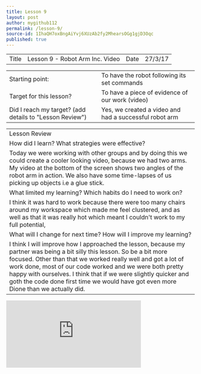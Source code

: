 ```yaml
---
title: Lesson 9
layout: post
author: mygithub112
permalink: /lesson-9/
source-id: 1IhaQH7oxBngAiYvj6XUzAb2fy2MhearsOGg1gjD3Oqc
published: true
---
```

<table>
  <tr>
    <td>Title</td>
    <td>Lesson 9 - Robot Arm Inc. Video</td>
    <td>Date</td>
    <td>27/3/17</td>
  </tr>
</table>


<table>
  <tr>
    <td>Starting point:</td>
    <td>To have the robot following its set commands</td>
  </tr>
  <tr>
    <td>Target for this lesson?</td>
    <td>To have a piece of evidence of our work (video)</td>
  </tr>
  <tr>
    <td>Did I reach my target? 
(add details to "Lesson Review")</td>
    <td> Yes, we created a video and had a successful robot arm</td>
  </tr>
</table>


<table>
  <tr>
    <td>Lesson Review</td>
  </tr>
  <tr>
    <td>How did I learn? What strategies were effective? </td>
  </tr>
  <tr>
    <td>Today we were working with other groups and by doing this we could create a cooler looking video, because we had two arms. My video at the bottom of the screen shows two angles of the robot arm in action. We also have some time-lapses of us picking up objects i.e a glue stick.</td>
  </tr>
  <tr>
    <td>What limited my learning? Which habits do I need to work on? </td>
  </tr>
  <tr>
    <td>I think it was hard to work because there were too many chairs around my workspace which made me feel clustered, and as well as that it was really hot which meant I couldn't work to my full potential,</td>
  </tr>
  <tr>
    <td>What will I change for next time? How will I improve my learning?</td>
  </tr>
  <tr>
    <td>I think I will improve how I approached the lesson, because my partner was being a bit silly this lesson. So be a bit more focused. Other than that we worked really well and got a lot of work done, most of our code worked and we were both pretty happy with ourselves. I think that if we were slightly quicker and goth the code done first time we would have got even more Dione than we actually did.</td>
  </tr>
</table>

<iframe width="360" height="180" src="https://www.youtube.com/embed/e7dhv4nK1Rs" frameborder="0" allowfullscreen></iframe>
